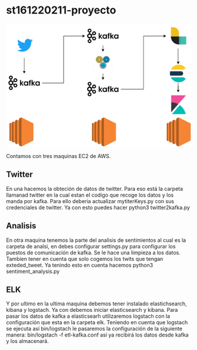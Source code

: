 # st161220211-proyecto
![](image/diagrama.png)

Contamos con tres maquinas EC2 de AWS.
## Twitter
En una hacemos la obteción de datos de twitter. Para eso está la carpeta llamanad twitter en la cual estan el codigo que recoge los datos y los manda por kafka. Para ello deberia actualizar mytiterKeys.py con sus credenciales de twitter. Ya con esto puedes hacer python3 twitter2kafka.py

## Analisis
En otra maquina tenemos la parte del analisis de sentimientos al cual es la carpeta de analsi, en debes configurar settings.py para configurar los puestos de comunicación de kafka. Se le hace una limpieza a los datos. Tambien tener en cuenta que solo cogemos los twits que tengan exteded_tweet. Ya tenindo esto en cuenta hacemos python3 sentiment_analysis.py

## ELK
Y por ultimo en la ultima maquina debemos tener instalado elastichsearch, kibana y logstach. Ya con debemos iniciar elasticsearch y kibana. Para pasar los datos de kafka a elasticsearh utilizaremos logstach con la configuración que esta en la carpeta elk. Teniendo en cuenta que logstach se ejecuta así bin/logstach le pasaremos la configuración de la siguiente manera:  bin/logstach -f etl-kafka.conf así ya recibirá los datos desde kafka y los almacenará.
